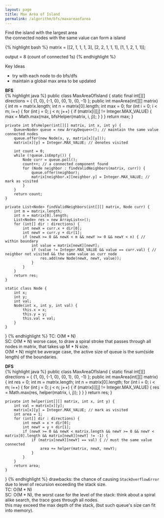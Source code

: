 ```yaml
---
layout: page
title: Max Area of Island
permalink: /algorithm/bfs/maxareaofarea
---
```

Find the island with the largest area  
the connected nodes with the same value can form a island

{% highlight bash %}
matrix = [[2, 1, 1, 1, 3],
          [2, 2, 1, 1, 1],
          [1, 1, 2, 1, 1]];

output = 8 (count of connected 1s)
{% endhighlight %}

Key Ideas
- try with each node to do bfs/dfs
- maintain a global max area to be updated

**BFS**  
{% highlight java %}
public class MaxAreaOfIsland {
    static final int[][] directions = { {1, 0}, {-1, 0}, {0, 1}, {0, -1} };
    public int maxArea(int[][] matrix) {
        int m = matrix.length;
        int n = matrix[0].length;
        int max = 0;
        for (int i = 0; i < m; i++) {
            for (int j = 0; j < n; j++) {
                if (matrix[i][j] != Integer.MAX_VALUE) {
                    max = Math.max(max, bfsHelper(matrix, i, j));
                }
            }
        }
        return max;
    }

    private int bfsHelper(int[][] matrix, int x, int y) {
        Queue<Node> queue = new ArrayDeque<>(); // maintain the same value connected nodes
        queue.offer(new Node(x, y, matrix[x][y]));
        matrix[x][y] = Integer.MAX_VALUE; // denotes visited

        int count = 0;
        while (!queue.isEmpty()) {
            Node curr = queue.poll();
            count++; // a connected component found
            for (Node neighbor : findValidNeighbors(matrix, curr)) {
                queue.offer(neighbor);
                matrix[neighbor.x][neighbor.y] = Integer.MAX_VALUE; // mark as visited
            }
        }
        return count;
    }

    private List<Node> findValidNeighbors(int[][] matrix, Node curr) {
        int m = matrix.length;
        int n = matrix[0].length;
        List<Node> res = new ArrayList<>();
        for (int[] dir : directions) {
            int newX = curr.x + dir[0];
            int newY = curr.y + dir[1];
            if (newX >= 0 && newX < m && newY >= 0 && newY < n) { // within boundary
                int value = matrix[newX][newY];
                if (value != Integer.MAX_VALUE && value == curr.val) { // neighbor not visited && the same value as curr node
                    res.add(new Node(newX, newY, value));
                }
            }
        }
        return res;
    }

    static class Node {
        int x;
        int y;
        int val;
        Node(int x, int y, int val) {
            this.x = x;
            this.y = y;
            this.val = val;
        }
    }
}
{% endhighlight %}
TC: O(M * N)  
SC: O(M * N) worse case, to draw a spiral stroke that passes through all nodes in matrix, that takes up M * N size.      
    O(M + N) might be average case, the active size of queue is the sum(side length) of the boundaries. 

**DFS**   
{% highlight java %}
public class MaxAreaOfIsland {
    static final int[][] directions = { {1, 0}, {-1, 0}, {0, 1}, {0, -1} };
    public int maxArea(int[][] matrix) {
        int res = 0;
        int m = matrix.length;
        int n = matrix[0].length;
        for (int i = 0; i < m; i++) {
            for (int j = 0; j < n; j++) {
                if (matrix[i][j] != Integer.MAX_VALUE) {
                    res = Math.max(res, helper(matrix, i, j));
                }
            }
        }
        return res;
    }

    private int helper(int[][] matrix, int x, int y) {
        int val = matrix[x][y];
        matrix[x][y] = Integer.MAX_VALUE; // mark as visited
        int area = 1;
        for (int[] dir : directions) {
            int newX = x + dir[0];
            int newY = y + dir[1];
            if (newX >= 0 && newX < matrix.length && newY >= 0 && newY < matrix[0].length && matrix[newX][newY] != -1) {
                if (matrix[newX][newY] == val) { // must the same value connected
                    area += helper(matrix, newX, newY);
                }
            }
        }
        return area;
    }
}
{% endhighlight %}
drawbacks: the chance of causing `StackOverflowError` due to level of recursion exceeding the stack size.  
TC: O(M * N)  
SC: O(M * N), the worst case for the level of the stack: think about a spiral alike search, the trace goes through all nodes.   
    this may exceed the max depth of the stack, (but such queue's size can fit into memory).
